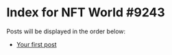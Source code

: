 # Index for NFT World #9243
Posts will be displayed in the order below:

- [Your first post](./001-first.md)

